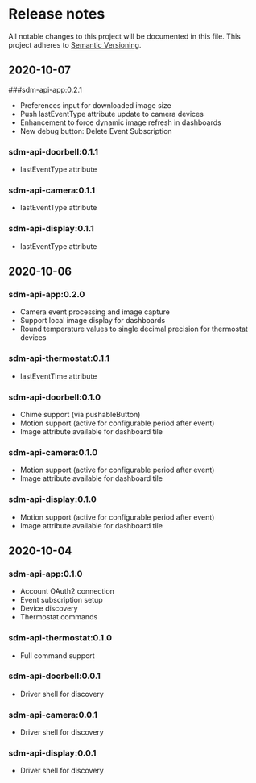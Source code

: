 # Release notes
All notable changes to this project will be documented in this file.
This project adheres to [Semantic Versioning](http://semver.org/).

## 2020-10-07

###sdm-api-app:0.2.1
* Preferences input for downloaded image size
* Push lastEventType attribute update to camera devices
* Enhancement to force dynamic image refresh in dashboards
* New debug button: Delete Event Subscription

### sdm-api-doorbell:0.1.1
* lastEventType attribute

### sdm-api-camera:0.1.1
* lastEventType attribute

### sdm-api-display:0.1.1
* lastEventType attribute

## 2020-10-06

### sdm-api-app:0.2.0
* Camera event processing and image capture
* Support local image display for dashboards
* Round temperature values to single decimal precision for thermostat devices

### sdm-api-thermostat:0.1.1
* lastEventTime attribute

### sdm-api-doorbell:0.1.0
* Chime support (via pushableButton)
* Motion support (active for configurable period after event)
* Image attribute available for dashboard tile

### sdm-api-camera:0.1.0
* Motion support (active for configurable period after event)
* Image attribute available for dashboard tile

### sdm-api-display:0.1.0
* Motion support (active for configurable period after event)
* Image attribute available for dashboard tile

## 2020-10-04

### sdm-api-app:0.1.0
* Account OAuth2 connection
* Event subscription setup
* Device discovery
* Thermostat commands

### sdm-api-thermostat:0.1.0
* Full command support

### sdm-api-doorbell:0.0.1
* Driver shell for discovery

### sdm-api-camera:0.0.1
* Driver shell for discovery

### sdm-api-display:0.0.1
* Driver shell for discovery